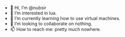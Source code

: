 - 👋 Hi, I’m @nubsir
- 👀 I’m interested in lua.
- 🌱 I’m currently learning how to use virtual machines.
- 💞️ I’m looking to collaborate on nothing.
- 📫 How to reach me: pretty much nowhere.

<!---
nubsir/nubsir is a ✨ special ✨ repository because its `README.md` (this file) appears on your GitHub profile.
You can click the Preview link to take a look at your changes.
--->
